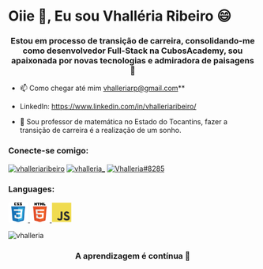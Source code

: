 <h1 align="left"> Oiie 👋, Eu sou Vhalléria Ribeiro 😄</h1> 
<h3 align="center">Estou em processo de transição de carreira, consolidando-me como desenvolvedor Full-Stack na CubosAcademy, sou apaixonada por novas tecnologias e admiradora de paisagens 💬</h3>

- 📫 Como chegar até mim vhalleriarp@gmail.com**
- LinkedIn: https://www.linkedin.com/in/vhalleriaribeiro/ 

- 📄 Sou professor de matemática no Estado do Tocantins, fazer a transição de carreira é a realização de um sonho.

<h3 align="left"> Conecte-se comigo: </h3>
<p align="left">
<a href="https://linkedin.com/in/vhalleriaribeiro" target="blank"><img align="center" src="https://raw.githubusercontent.com/rahuldkjain/github-profile-readme-generator/master/src/images/icons/Social/linked-in-alt.svg" alt="vhalleriaribeiro" height="30" width="40" /></a>
<a href="https://instagram.com/vhalleria_" target="blank"><img align="center" src="https://raw.githubusercontent.com/rahuldkjain/github-profile-readme-generator/master/src/images/icons/Social/instagram.svg" alt="vhalleria_" height="30" width="40" /></a>
<a href="https://discord.gg/Vhalleria#8285" target="blank"><img align="center" src="https://raw.githubusercontent.com/rahuldkjain/github-profile-readme-generator/master/src/images/icons/Social/discord.svg" alt="Vhalleria#8285" height="30" width="40" /></a>
</p>

<h3 align="left">Languages:</h3>
<p align="left"> <a href="https://www.w3schools.com/css/" target="_blank" rel="noreferrer"> <img src="https://raw.githubusercontent.com/devicons/devicon/master/icons/css3/css3-original-wordmark.svg" alt="css3" width="40" height="40"/> </a> <a href="https://www.w3.org/html/" target="_blank" rel="noreferrer"> <img src="https://raw.githubusercontent.com/devicons/devicon/master/icons/html5/html5-original-wordmark.svg" alt="html5" width="40" height="40"/> </a> <a href="https://developer.mozilla.org/en-US/docs/Web/JavaScript" target="_blank" rel="noreferrer"> <img src="https://raw.githubusercontent.com/devicons/devicon/master/icons/javascript/javascript-original.svg" alt="javascript" width="40" height="40"/> </a> </p>

<p><img align="center" src="https://github-readme-stats.vercel.app/api/top-langs?username=vhalleria&show_icons=true&locale=en&layout=compact" alt="vhalleria" /></p>

<h3 align="center"> A aprendizagem é contínua 💬</h3>
